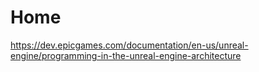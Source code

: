 # Home
https://dev.epicgames.com/documentation/en-us/unreal-engine/programming-in-the-unreal-engine-architecture
